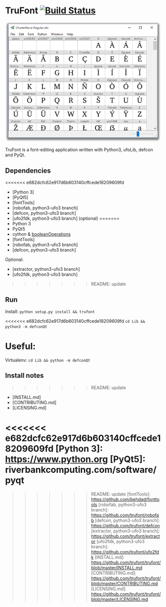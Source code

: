 # TruFont [![Build Status](https://travis-ci.org/trufont/trufont.svg)](https://travis-ci.org/trufont/trufont)

![fontView Window](misc/fontView.png)

TruFont is a font-editing application written with Python3, ufoLib, defcon and PyQt.

## Dependencies

<<<<<<< e682dcfc62e917d6b603140cffcede18209609fd
- [Python 3]
- [PyQt5]
- [fontTools]
- [robofab, python3-ufo3 branch]
- [defcon, python3-ufo3 branch]
- [ufo2fdk, python3-ufo3 branch] (optional)
=======
- Python 3
- PyQt5
- cython & [booleanOperations]
- [fontTools]
- [robofab, python3-ufo3 branch]
- [defcon, python3-ufo3 branch]

Optional:

- [extractor, python3-ufo3 branch]
- [ufo2fdk, python3-ufo3 branch]
>>>>>>> README: update

## Run

Install: `python setup.py install && trufont`

<<<<<<< e682dcfc62e917d6b603140cffcede18209609fd
`cd Lib && python3 -m defconQt`

Useful:
=======
Virtualenv: `cd Lib && python -m defconQt`

## Install notes
>>>>>>> README: update

* [INSTALL.md] 
* [CONTRIBUTING.md]
* [LICENSING.md] 

<<<<<<< e682dcfc62e917d6b603140cffcede18209609fd
[Python 3]: https://www.python.org
[PyQt5]: riverbankcomputing.com/software/pyqt
=======
[booleanOperations]: https://github.com/typemytype/booleanOperations
>>>>>>> README: update
[fontTools]: https://github.com/behdad/fonttools
[robofab, python3-ufo3 branch]: https://github.com/trufont/robofab
[defcon, python3-ufo3 branch]: https://github.com/trufont/defcon
[extractor, python3-ufo3 branch]: https://github.com/trufont/extractor
[ufo2fdk, python3-ufo3 branch]: https://github.com/trufont/ufo2fdk
[INSTALL.md]: https://github.com/trufont/trufont/blob/master/INSTALL.md
[CONTRIBUTING.md]: https://github.com/trufont/trufont/blob/master/CONTRIBUTING.md
[LICENSING.md]: https://github.com/trufont/trufont/blob/master/LICENSING.md
